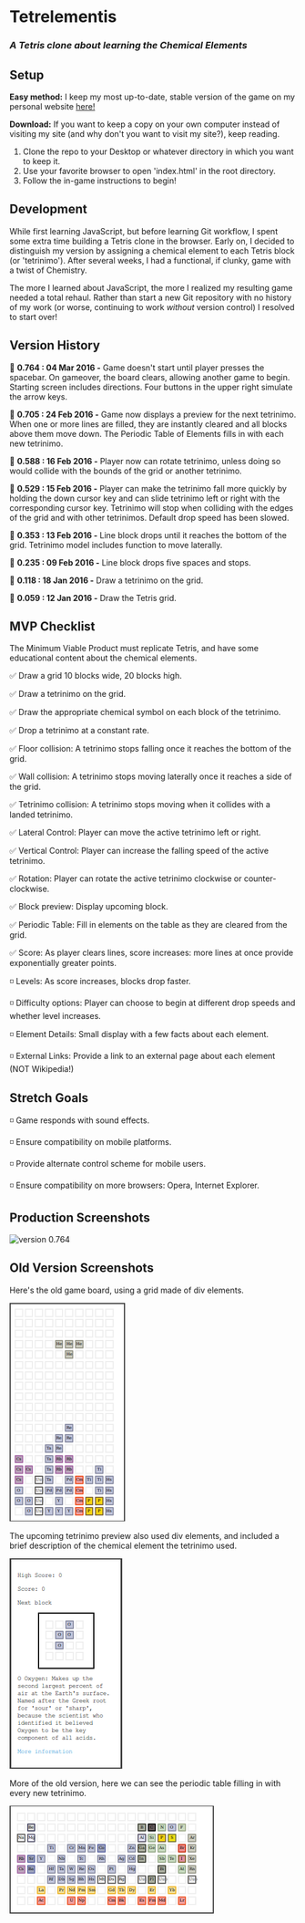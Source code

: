 # Tetrelementis

### *A Tetris clone about learning the Chemical Elements*

## Setup

**Easy method:** I keep my most up-to-date, stable version of the game on my personal website <a href="http://peternatewood.com" target="_blank">here!</a>

**Download:** If you want to keep a copy on your own computer instead of visiting my site (and why don't you want to visit my site?), keep reading.

1. Clone the repo to your Desktop or whatever directory in which you want to keep it.
2. Use your favorite browser to open 'index.html' in the root directory.
3. Follow the in-game instructions to begin!

## Development
While first learning JavaScript, but before learning Git workflow, I spent some extra time building a Tetris clone in the browser. Early on, I decided to distinguish my version by assigning a chemical element to each Tetris block (or 'tetrinimo'). After several weeks, I had a functional, if clunky, game with a twist of Chemistry.

The more I learned about JavaScript, the more I realized my resulting game needed a total rehaul. Rather than start a new Git repository with no history of my work (or worse, continuing to work _without_ version control) I resolved to start over!

## Version History

:large_blue_diamond: **0.764 : 04 Mar 2016 -** Game doesn't start until player presses the spacebar. On gameover, the board clears, allowing another game to begin. Starting screen includes directions. Four buttons in the upper right simulate the arrow keys.

:small_red_triangle_down: **0.705 : 24 Feb 2016 -** Game now displays a preview for the next tetrinimo. When one or more lines are filled, they are instantly cleared and all blocks above them move down. The Periodic Table of Elements fills in with each new tetrinimo.

:small_red_triangle_down: **0.588 : 16 Feb 2016 -** Player now can rotate tetrinimo, unless doing so would collide with the bounds of the grid or another tetrinimo.

:small_red_triangle_down: **0.529 : 15 Feb 2016 -** Player can make the tetrinimo fall more quickly by holding the down cursor key and can slide tetrinimo left or right with the corresponding cursor key. Tetrinimo will stop when colliding with the edges of the grid and with other tetrinimos. Default drop speed has been slowed.

:small_red_triangle_down: **0.353 : 13 Feb 2016 -** Line block drops until it reaches the bottom of the grid. Tetrinimo model includes function to move laterally.

:small_red_triangle_down: **0.235 : 09 Feb 2016 -** Line block drops five spaces and stops.

:small_red_triangle_down: **0.118 : 18 Jan 2016 -** Draw a tetrinimo on the grid.

:small_red_triangle_down: **0.059 : 12 Jan 2016 -** Draw the Tetris grid.

## MVP Checklist

The Minimum Viable Product must replicate Tetris, and have some educational content about the chemical elements.

:white_check_mark: Draw a grid 10 blocks wide, 20 blocks high.

:white_check_mark: Draw a tetrinimo on the grid.

:white_check_mark: Draw the appropriate chemical symbol on each block of the tetrinimo.

:white_check_mark: Drop a tetrinimo at a constant rate.

:white_check_mark: Floor collision: A tetrinimo stops falling once it reaches the bottom of the grid.

:white_check_mark: Wall collision: A tetrinimo stops moving laterally once it reaches a side of the grid.

:white_check_mark: Tetrinimo collision: A tetrinimo stops moving when it collides with a landed tetrinimo.

:white_check_mark: Lateral Control: Player can move the active tetrinimo left or right.

:white_check_mark: Vertical Control: Player can increase the falling speed of the active tetrinimo.

:white_check_mark: Rotation: Player can rotate the active tetrinimo clockwise or counter-clockwise.

:white_check_mark: Block preview: Display upcoming block.

:white_check_mark: Periodic Table: Fill in elements on the table as they are cleared from the grid.

:white_check_mark: Score: As player clears lines, score increases: more lines at once provide exponentially greater points.

:white_medium_small_square: Levels: As score increases, blocks drop faster.

:white_medium_small_square: Difficulty options: Player can choose to begin at different drop speeds and whether level increases.

:white_medium_small_square: Element Details: Small display with a few facts about each element.

:white_medium_small_square: External Links: Provide a link to an external page about each element (NOT Wikipedia!)

## Stretch Goals

:white_medium_small_square: Game responds with sound effects.

:white_medium_small_square: Ensure compatibility on mobile platforms.

:white_medium_small_square: Provide alternate control scheme for mobile users.

:white_medium_small_square: Ensure compatibility on more browsers: Opera, Internet Explorer.

## Production Screenshots

![version 0.764](/img/ver-0_764.png)

## Old Version Screenshots

Here's the old game board, using a grid made of div elements.

![old game board](/imgs/old-tetris-board.png)

The upcoming tetrinimo preview also used div elements, and included a brief description of the chemical element the tetrinimo used.

![old game preview](/imgs/old-tetris-preview.png)

More of the old version, here we can see the periodic table filling in with every new tetrinimo.

![old game periodic table](/imgs/old-tetris-table.png)
